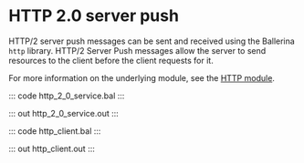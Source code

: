 # HTTP 2.0 server push

HTTP/2 server push messages can be sent and received using the Ballerina `http` library.
HTTP/2 Server Push messages allow the server to send resources to the client before the client requests for it.

For more information on the underlying module, 
see the [HTTP module](https://docs.central.ballerina.io/ballerina/http/latest/).

::: code http_2_0_service.bal :::

::: out http_2_0_service.out :::

::: code http_client.bal :::

::: out http_client.out :::